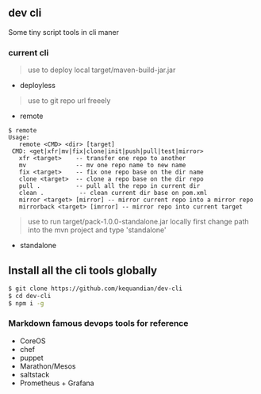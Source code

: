 ## dev cli
Some tiny script tools in cli maner

### current cli
> use to deploy local target/maven-build-jar.jar
- deployless  

> use to git repo url freeely
- remote
```shell
$ remote
Usage:
   remote <CMD> <dir> [target]
 CMD: <get|xfr|mv|fix|clone|init|push|pull|test|mirror>
   xfr <target>    -- transfer one repo to another
   mv              -- mv one repo name to new name
   fix <target>    -- fix one repo base on the dir name
   clone <target>  -- clone a repo base on the dir repo
   pull .          -- pull all the repo in current dir
   clean .          -- clean current dir base on pom.xml
   mirror <target> [mirror] -- mirror current repo into a mirror repo
   mirrorback <target> [imrror] -- mirror repo into current target
```

> use to run target/pack-1.0.0-standalone.jar locally 
> first change path into the mvn project and type 'standalone'
- standalone

## Install all the cli tools globally
```sh
$ git clone https://github.com/kequandian/dev-cli
$ cd dev-cli
$ npm i -g
```

### Markdown famous devops tools for reference
- CoreOS
- chef
- puppet
- Marathon/Mesos
- saltstack
- Prometheus + Grafana
